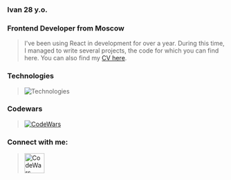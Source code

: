 ### Ivan 28 y.o.
### Frontend Developer from Moscow 
> I've been using React in development for over a year. During this time, I managed to write several projects, the code for which you can find here. You can also find my [CV here](https://hh.ru/resume/9fdec062ff0978f95d0039ed1f41766972754e "hh.ru").

### Technologies
> ![Technologies](https://skillicons.dev/icons?i=html,css,js,ts,react,redux,nextjs,tailwind,git)

### Codewars 
> [<img alt="CodeWars" src="https://www.codewars.com/users/JosefK/badges/large"/>](https://www.codewars.com/users/JosefK)

### Connect with me:
> [<img alt="CodeWars" width="46px" src="https://cdn-icons-png.flaticon.com/512/2504/2504941.png"/>](https://t.me/josefKru)
 
 
